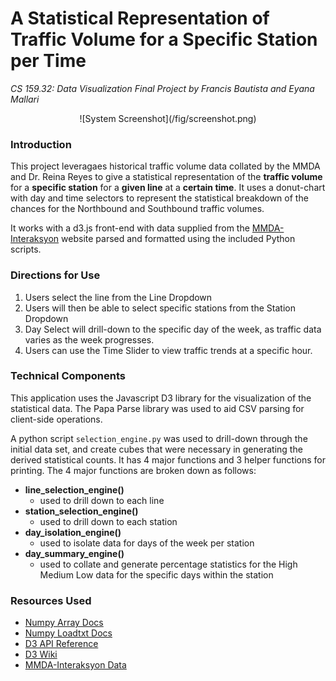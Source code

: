 
# A Statistical Representation of Traffic Volume for a Specific Station per Time
*CS 159.32: Data Visualization Final Project by Francis Bautista and Eyana Mallari*
<center>
![System Screenshot](/fig/screenshot.png)
</center>

### Introduction
This project leveragaes historical traffic volume data collated by the MMDA and Dr. Reina Reyes to give a statistical representation of the **traffic volume** for a **specific station** for a **given line** at a **certain time**. It uses a donut-chart with day and time selectors to represent the statistical breakdown of the chances for the Northbound and Southbound traffic volumes.

It works with a d3.js front-end with data supplied from the [MMDA-Interaksyon](http://mmdatraffic.interaksyon.com/) website parsed and formatted using the included Python scripts.

### Directions for Use
1. Users select the line from the Line Dropdown
2. Users will then be able to select specific stations from the Station Dropdown
3. Day Select will drill-down to the specific day of the week, as traffic data varies as the week progresses.
4. Users can use the Time Slider to view traffic trends at a specific hour.

### Technical Components

This application uses the Javascript D3 library for the visualization of the statistical data. The Papa Parse library was used to aid CSV parsing for client-side operations.

A python script `selection_engine.py` was used to drill-down through the initial data set, and create cubes that were necessary in generating the derived statistical counts. It has 4 major functions and 3 helper functions for printing. The 4 major functions are broken down as follows:

* **line_selection_engine()**
    * used to drill down to each line
* **station_selection_engine()**
    * used to drill down to each station
* **day_isolation_engine()**
    * used to isolate data for days of the week per station
* **day_summary_engine()**
    * used to collate and generate percentage statistics for the High Medium Low data for the specific days within the station

### Resources Used
* [Numpy Array Docs](http://docs.scipy.org/doc/numpy/reference/arrays.ndarray.html)
* [Numpy Loadtxt Docs](http://docs.scipy.org/doc/numpy/reference/generated/numpy.loadtxt.html)
* [D3 API Reference](https://github.com/mbostock/d3/wiki/API-Reference)
* [D3 Wiki](https://github.com/mbostock/d3/wiki)
* [MMDA-Interaksyon Data](http://mmdatraffic.interaksyon.com/)
